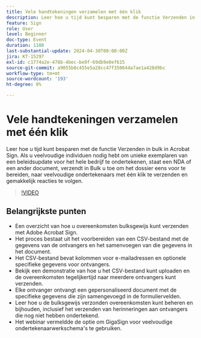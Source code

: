 ```yaml
---
title: Vele handtekeningen verzamelen met één klik
description: Leer hoe u tijd kunt besparen met de functie Verzenden in bulk in Acrobat Sign.
feature: Sign
role: User
level: Beginner
doc-type: Event
duration: 1108
last-substantial-update: 2024-04-30T00:00:00Z
jira: KT-15297
exl-id: c1774a2e-478b-4bec-be9f-69db9e0ef615
source-git-commit: a9055b8c455e5a28cc47f350644a7ae1a428d9bc
workflow-type: tm+mt
source-wordcount: '193'
ht-degree: 0%

---
```


# Vele handtekeningen verzamelen met één klik

Leer hoe u tijd kunt besparen met de functie Verzenden in bulk in Acrobat Sign. Als u veelvoudige individuen nodig hebt om unieke exemplaren van een beleidsupdate voor het hele bedrijf te ondertekenen, staat een NDA of een ander document, verzendt in Bulk u toe om het dossier eens voor te bereiden, naar veelvoudige ondertekenaars met één klik te verzenden en gemakkelijk reacties te volgen.

>[!VIDEO](https://video.tv.adobe.com/v/3454897/?learn=on&captions=dut)

## Belangrijkste punten

* Een overzicht van hoe u overeenkomsten bulksgewijs kunt verzenden met Adobe Acrobat Sign.
* Het proces bestaat uit het voorbereiden van een CSV-bestand met de gegevens van de ontvangers en het samenvoegen van die gegevens in het document.
* Het CSV-bestand bevat kolommen voor e-mailadressen en optionele specifieke gegevens voor ontvangers.
* Bekijk een demonstratie van hoe u het CSV-bestand kunt uploaden en de overeenkomsten tegelijkertijd naar meerdere ontvangers kunt verzenden.
* Elke ontvanger ontvangt een gepersonaliseerd document met de specifieke gegevens die zijn samengevoegd in de formuliervelden.
* Leer hoe u de bulksgewijs verzonden overeenkomsten kunt beheren en bijhouden, inclusief het verzenden van herinneringen aan ontvangers die nog niet hebben ondertekend.
* Het webinar vermeldde de optie om GigaSign voor veelvoudige ondertekenaarwerkschema&#39;s te gebruiken.
